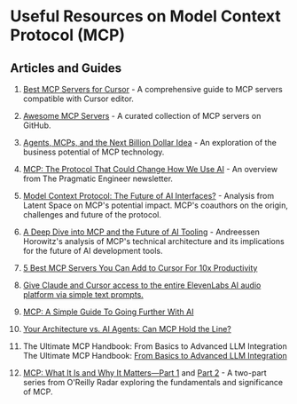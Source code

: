 # Useful Resources on Model Context Protocol (MCP)

## Articles and Guides

1. [Best MCP Servers for Cursor](https://www.firecrawl.dev/blog/best-mcp-servers-for-cursor) - A comprehensive guide to MCP servers compatible with Cursor editor.

2. [Awesome MCP Servers](https://github.com/punkpeye/awesome-mcp-servers) - A curated collection of MCP servers on GitHub.

3. [Agents, MCPs, and the Next Billion Dollar Idea](https://simple.ai/p/agents-mcps-and-the-next-billion-dollar-idea) - An exploration of the business potential of MCP technology.

4. [MCP: The Protocol That Could Change How We Use AI](https://newsletter.pragmaticengineer.com/p/mcp) - An overview from The Pragmatic Engineer newsletter.

5. [Model Context Protocol: The Future of AI Interfaces?](https://www.latent.space/p/mcp) - Analysis from Latent Space on MCP's potential impact. MCP's coauthors on the origin, challenges and future of the protocol.

6. [A Deep Dive into MCP and the Future of AI Tooling](https://a16z.com/a-deep-dive-into-mcp-and-the-future-of-ai-tooling/) - Andreessen Horowitz's analysis of MCP's technical architecture and its implications for the future of AI development tools.

7. [5 Best MCP Servers You Can Add to Cursor For 10x Productivity](https://www.firecrawl.dev/blog/best-mcp-servers-for-cursor)

8. [Give Claude and Cursor access to the entire ElevenLabs AI audio platform via simple text prompts.](https://elevenlabs.io/blog/introducing-elevenlabs-mcp)

9. [MCP: A Simple Guide To Going Further With AI](https://simple.ai/p/mcp-a-simple-guide-to-going-further-with-ai-is-the-next-competitive-edge-in-ai)

10. [Your Architecture vs. AI Agents: Can MCP Hold the Line?](https://www.querypie.com/resources/discover/white-paper/22/your-architect-vs-ai-agents?)

11. The Ultimate MCP Handbook: From Basics to Advanced LLM Integration The Ultimate MCP Handbook: [From Basics to Advanced LLM Integration ](https://codemaker2016.medium.com/the-ultimate-mcp-handbook-from-basics-to-advanced-llm-integration-00872d1df1e4)

12. [MCP: What It Is and Why It Matters—Part 1](https://www.oreilly.com/radar/mcp-what-it-is-and-why-it-matters-part-1/) and [Part 2](https://www.oreilly.com/radar/mcp-what-it-is-and-why-it-matters-part-2/) - A two-part series from O'Reilly Radar exploring the fundamentals and significance of MCP.
